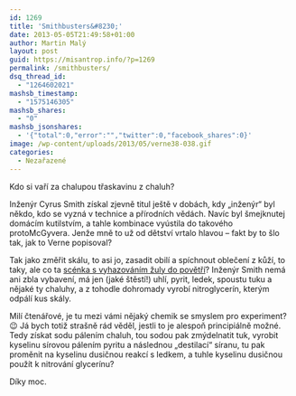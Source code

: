 ```yaml
---
id: 1269
title: 'Smithbusters&#8230;'
date: 2013-05-05T21:49:58+01:00
author: Martin Malý
layout: post
guid: https://misantrop.info/?p=1269
permalink: /smithbusters/
dsq_thread_id:
  - "1264602021"
mashsb_timestamp:
  - "1575146305"
mashsb_shares:
  - "0"
mashsb_jsonshares:
  - '{"total":0,"error":"","twitter":0,"facebook_shares":0}'
image: /wp-content/uploads/2013/05/verne38-038.gif
categories:
  - Nezařazené
---
```

Kdo si vaří za chalupou třaskavinu z chaluh?

<!--more-->

Inženýr Cyrus Smith získal zjevně titul ještě v dobách, kdy &#8222;inženýr&#8220; byl někdo, kdo se vyzná v technice a přírodních vědách. Navíc byl šmejknutej domácím kutilstvím, a tahle kombinace vyústila do takového protoMcGyvera. Jenže mně to už od dětství vrtalo hlavou &#8211; fakt by to šlo tak, jak to Verne popisoval?

Tak jako změřit skálu, to asi jo, zasadit obilí a spíchnout oblečení z kůží, to taky, ale co ta [scénka s vyhazováním žuly do povětří](https://ld.johanesville.net/verne-38-tajuplny-ostrov?page=18)? Inženýr Smith nemá ani zbla vybavení, má jen (jaké štěstí!) uhlí, pyrit, ledek, spoustu tuku a nějaké ty chaluhy, a z tohodle dohromady vyrobí nitroglycerín, kterým odpálí kus skály.

Milí čtenářové, je tu mezi vámi nějaký chemik se smyslem pro experiment? 😉 Já bych totiž strašně rád věděl, jestli to je alespoň principiálně možné. Tedy získat sodu pálením chaluh, tou sodou pak zmýdelnatit tuk, vyrobit kyselinu sírovou pálením pyritu a následnou &#8222;destilací&#8220; síranu, tu pak proměnit na kyselinu dusičnou reakcí s ledkem, a tuhle kyselinu dusičnou použít k nitrování glycerínu?

Díky moc.<a href="https://misantrop.info/smithbusters/verne38-038/" rel="attachment wp-att-1270"><br /> </a>